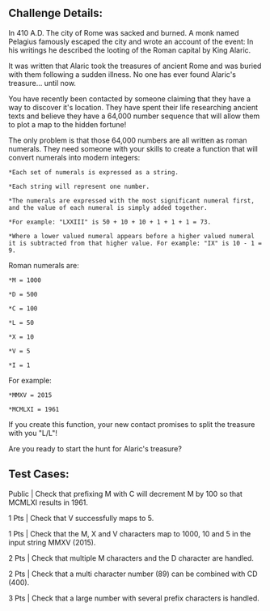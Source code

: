 ## Challenge Details:

In 410 A.D. The city of Rome was sacked and burned. A monk named Pelagius famously escaped the city and wrote an account of the event: In his writings he described the looting of the Roman capital by King Alaric.

It was written that Alaric took the treasures of ancient Rome and was buried with them following a sudden illness. No one has ever found Alaric's treasure… until now.

You have recently been contacted by someone claiming that they have a way to discover it's location. They have spent their life researching ancient texts and believe they have a 64,000 number sequence that will allow them to plot a map to the hidden fortune!

The only problem is that those 64,000 numbers are all written as roman numerals. They need someone with your skills to create a function that will convert numerals into modern integers:

`*Each set of numerals is expressed as a string.`

`*Each string will represent one number.`

`*The numerals are expressed with the most significant numeral first, and the value of each numeral is simply added together.`

`*For example: "LXXIII" is 50 + 10 + 10 + 1 + 1 + 1 = 73.`

`*Where a lower valued numeral appears before a higher valued numeral it is subtracted from that higher value.
For example: "IX" is 10 - 1 = 9.`


Roman numerals are:

`*M = 1000`

`*D = 500`

`*C = 100`

`*L = 50`

`*X = 10`

`*V = 5`

`*I = 1`


For example:

`*MMXV = 2015`

`*MCMLXI = 1961`


If you create this function, your new contact promises to split the treasure with you "L/L"!

Are you ready to start the hunt for Alaric's treasure?

## Test Cases:

Public | Check that prefixing M with C will decrement M by 100 so that MCMLXI results in 1961.

1 Pts | Check that V successfully maps to 5.

1 Pts | Check that the M, X and V characters map to 1000, 10 and 5 in the input string MMXV (2015).

2 Pts | Check that multiple M characters and the D character are handled.

2 Pts | Check that a multi character number (89) can be combined with CD (400).

3 Pts | Check that a large number with several prefix characters is handled.
